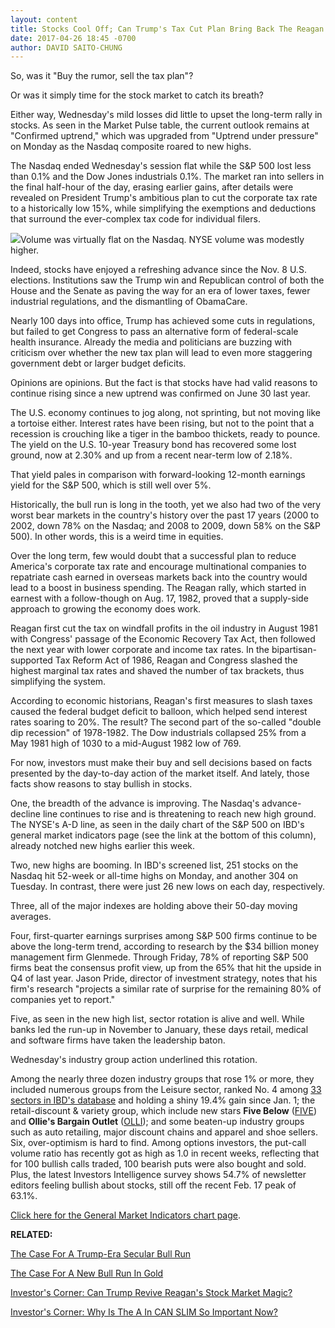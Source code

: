 ```yaml
---
layout: content
title: Stocks Cool Off; Can Trump's Tax Cut Plan Bring Back The Reagan Rally?
date: 2017-04-26 18:45 -0700
author: DAVID SAITO-CHUNG
---
```








So, was it "Buy the rumor, sell the tax plan"?


Or was it simply time for the stock market to catch its breath?


Either way, Wednesday's mild losses did little to upset the long-term rally in stocks. As seen in the Market Pulse table, the current outlook remains at "Confirmed uptrend," which was upgraded from "Uptrend under pressure" on Monday as the Nasdaq composite roared to new highs.


The Nasdaq ended Wednesday's session flat while the S&P 500 lost less than 0.1% and the Dow Jones industrials 0.1%. The market ran into sellers in the final half-hour of the day, erasing earlier gains, after details were revealed on President Trump's ambitious plan to cut the corporate tax rate to a historically low 15%, while simplifying the exemptions and deductions that surround the ever-complex tax code for individual filers.


![](https://www.investors.com/wp-content/uploads/2017/04/MP042617-216x300.png)Volume was virtually flat on the Nasdaq. NYSE volume was modestly higher.


Indeed, stocks have enjoyed a refreshing advance since the Nov. 8 U.S. elections. Institutions saw the Trump win and Republican control of both the House and the Senate as paving the way for an era of lower taxes, fewer industrial regulations, and the dismantling of ObamaCare.


Nearly 100 days into office, Trump has achieved some cuts in regulations, but failed to get Congress to pass an alternative form of federal-scale health insurance. Already the media and politicians are buzzing with criticism over whether the new tax plan will lead to even more staggering government debt or larger budget deficits.


Opinions are opinions. But the fact is that stocks have had valid reasons to continue rising since a new uptrend was confirmed on June 30 last year.


The U.S. economy continues to jog along, not sprinting, but not moving like a tortoise either. Interest rates have been rising, but not to the point that a recession is crouching like a tiger in the bamboo thickets, ready to pounce. The yield on the U.S. 10-year Treasury bond has recovered some lost ground, now at 2.30% and up from a recent near-term low of 2.18%.


That yield pales in comparison with forward-looking 12-month earnings yield for the S&P 500, which is still well over 5%.


Historically, the bull run is long in the tooth, yet we also had two of the very worst bear markets in the country's history over the past 17 years (2000 to 2002, down 78% on the Nasdaq; and 2008 to 2009, down 58% on the S&P 500). In other words, this is a weird time in equities.


Over the long term, few would doubt that a successful plan to reduce America's corporate tax rate and encourage multinational companies to repatriate cash earned in overseas markets back into the country would lead to a boost in business spending. The Reagan rally, which started in earnest with a follow-though on Aug. 17, 1982, proved that a supply-side approach to growing the economy does work.


Reagan first cut the tax on windfall profits in the oil industry in August 1981 with Congress' passage of the Economic Recovery Tax Act, then followed the next year with lower corporate and income tax rates. In the bipartisan-supported Tax Reform Act of 1986, Reagan and Congress slashed the highest marginal tax rates and shaved the number of tax brackets, thus simplifying the system.


According to economic historians, Reagan's first measures to slash taxes caused the federal budget deficit to balloon, which helped send interest rates soaring to 20%. The result? The second part of the so-called "double dip recession" of 1978-1982. The Dow industrials collapsed 25% from a May 1981 high of 1030 to a mid-August 1982 low of 769.


For now, investors must make their buy and sell decisions based on facts presented by the day-to-day action of the market itself. And lately, those facts show reasons to stay bullish in stocks.


One, the breadth of the advance is improving. The Nasdaq's advance-decline line continues to rise and is threatening to reach new high ground. The NYSE's A-D line, as seen in the daily chart of the S&P 500 on IBD's general market indicators page (see the link at the bottom of this column), already notched new highs earlier this week.


Two, new highs are booming. In IBD's screened list, 251 stocks on the Nasdaq hit 52-week or all-time highs on Monday, and another 304 on Tuesday. In contrast, there were just 26 new lows on each day, respectively.


Three, all of the major indexes are holding above their 50-day moving averages.


Four, first-quarter earnings surprises among S&P 500 firms continue to be above the long-term trend, according to research by the $34 billion money management firm Glenmede. Through Friday, 78% of reporting S&P 500 firms beat the consensus profit view, up from the 65% that hit the upside in Q4 of last year. Jason Pride, director of investment strategy, notes that his firm's research "projects a similar rate of surprise for the remaining 80% of companies yet to report."


Five, as seen in the new high list, sector rotation is alive and well. While banks led the run-up in November to January, these days retail, medical and software firms have taken the leadership baton.


Wednesday's industry group action underlined this rotation.


 Among the nearly three dozen industry groups that rose 1% or more, they included numerous groups from the Leisure sector, ranked No. 4 among [33 sectors in IBD's database](https://www.investors.com/data-tables/ibd-smart-nyse-nasdaq-tables-apr-26-2017/) and holding a shiny 19.4% gain since Jan. 1; the retail-discount & variety group, which include new stars **Five Below** ([FIVE](https://research.investors.com/quote.aspx?symbol=FIVE)) and **Ollie's Bargain Outlet** ([OLLI](https://research.investors.com/quote.aspx?symbol=OLLI)); and some beaten-up industry groups such as auto retailing, major discount chains and apparel and shoe sellers.
Six, over-optimism is hard to find. Among options investors, the put-call volume ratio has recently got as high as 1.0 in recent weeks, reflecting that for 100 bullish calls traded, 100 bearish puts were also bought and sold. Plus, the latest Investors Intelligence survey shows 54.7% of newsletter editors feeling bullish about stocks, still off the recent Feb. 17 peak of 63.1%.


[Click here for the General Market Indicators chart page](https://www.investors.com/wp-content/uploads/2017/04/IBD2604152654GMI.pdf).


**RELATED:**


[The Case For A Trump-Era Secular Bull Run](https://www.investors.com/news/trump-win-stocks-rise-new-bull-market/)


[The Case For A New Bull Run In Gold](https://www.investors.com/172493/gold-price-could-start-new-uptrend/)


[Investor's Corner: Can Trump Revive Reagan's Stock Market Magic?](https://www.investors.com/how-to-invest/investors-corner/can-trump-revive-reagans-stock-market-magic/)


[Investor's Corner: Why Is The A In CAN SLIM So Important Now?](https://www.investors.com/how-to-invest/investors-corner/to-find-big-hit-stocks-always-search-out-the-a-in-can-slim/)




